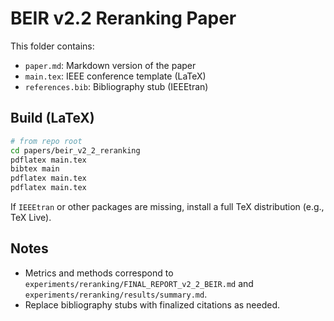 # BEIR v2.2 Reranking Paper

This folder contains:
- `paper.md`: Markdown version of the paper
- `main.tex`: IEEE conference template (LaTeX)
- `references.bib`: Bibliography stub (IEEEtran)

## Build (LaTeX)

```bash
# from repo root
cd papers/beir_v2_2_reranking
pdflatex main.tex
bibtex main
pdflatex main.tex
pdflatex main.tex
```

If `IEEEtran` or other packages are missing, install a full TeX distribution (e.g., TeX Live).

## Notes
- Metrics and methods correspond to `experiments/reranking/FINAL_REPORT_v2_2_BEIR.md` and `experiments/reranking/results/summary.md`.
- Replace bibliography stubs with finalized citations as needed.
